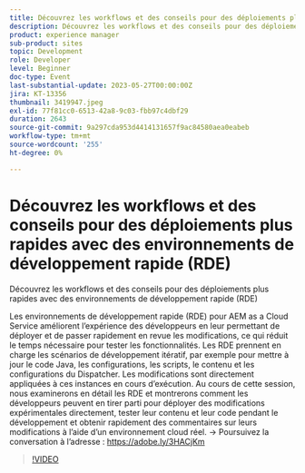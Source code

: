 ```yaml
---
title: Découvrez les workflows et des conseils pour des déploiements plus rapides avec des environnements de développement rapide (RDE)
description: Découvrez les workflows et des conseils pour des déploiements plus rapides avec des environnements de développement rapide (RDE) pour AEM as a Cloud Service afin d’améliorer l’expérience des développeurs en leur permettant de déployer et d’examiner rapidement les modifications, ce qui minimise le temps nécessaire au test des fonctionnalités. Les RDE prennent en charge les scénarios de développement itératif, par exemple pour mettre à jour le code Java, les configurations, les scripts, le contenu et les configurations du Dispatcher. Les modifications sont directement appliquées à ces instances en cours d’exécution. Au cours de cette session, nous examinerons en détail les RDE et montrerons comment les développeurs peuvent en tirer parti pour déployer des modifications expérimentales directement, tester leur contenu et leur code pendant le développement et obtenir rapidement des commentaires sur leurs modifications à l’aide d’un environnement cloud réel.
product: experience manager
sub-product: sites
topic: Development
role: Developer
level: Beginner
doc-type: Event
last-substantial-update: 2023-05-27T00:00:00Z
jira: KT-13356
thumbnail: 3419947.jpeg
exl-id: 77f81cc0-6513-42a8-9c03-fbb97c4dbf29
duration: 2643
source-git-commit: 9a297cda953d4414131657f9ac84580aea0eabeb
workflow-type: tm+mt
source-wordcount: '255'
ht-degree: 0%

---
```


# Découvrez les workflows et des conseils pour des déploiements plus rapides avec des environnements de développement rapide (RDE)

Découvrez les workflows et des conseils pour des déploiements plus rapides avec des environnements de développement rapide (RDE)

Les environnements de développement rapide (RDE) pour AEM as a Cloud Service améliorent l’expérience des développeurs en leur permettant de déployer et de passer rapidement en revue les modifications, ce qui réduit le temps nécessaire pour tester les fonctionnalités. Les RDE prennent en charge les scénarios de développement itératif, par exemple pour mettre à jour le code Java, les configurations, les scripts, le contenu et les configurations du Dispatcher. Les modifications sont directement appliquées à ces instances en cours d’exécution. Au cours de cette session, nous examinerons en détail les RDE et montrerons comment les développeurs peuvent en tirer parti pour déployer des modifications expérimentales directement, tester leur contenu et leur code pendant le développement et obtenir rapidement des commentaires sur leurs modifications à l’aide d’un environnement cloud réel. → Poursuivez la conversation à l’adresse : https://adobe.ly/3HACjKm

>[!VIDEO](https://video.tv.adobe.com/v/3419947/?learn=on)

